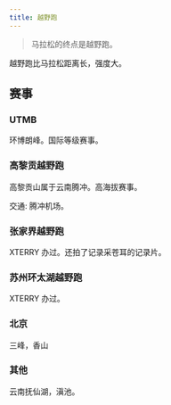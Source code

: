 ```yaml
---
title: 越野跑
---
```


> 马拉松的终点是越野跑。

越野跑比马拉松距离长，强度大。

## 赛事
### UTMB
环博朗峰。国际等级赛事。

### 高黎贡越野跑
高黎贡山属于云南腾冲。高海拔赛事。

交通: 腾冲机场。

### 张家界越野跑
XTERRY 办过。还拍了记录采苍耳的记录片。

### 苏州环太湖越野跑
XTERRY 办过。

### 北京
三峰，香山

### 其他
云南抚仙湖，滇池。